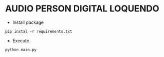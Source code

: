 # AUDIO PERSON DIGITAL LOQUENDO

- Install package
```
pip instal -r requirements.txt
```

- Execute 
```
python main.py
```

